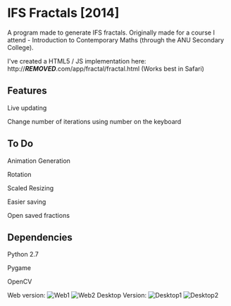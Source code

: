 IFS Fractals [2014]
===

A program made to generate IFS fractals. Originally made for a course I attend - Introduction to Contemporary Maths (through the ANU Secondary College).

I've created a HTML5 / JS implementation here: http://***REMOVED***.com/app/fractal/fractal.html (Works best in Safari)

Features
---
Live updating

Change number of iterations using number on the keyboard

To Do
---
Animation Generation

Rotation

Scaled Resizing

Easier saving

Open saved fractions

Dependencies
---
Python 2.7

Pygame

OpenCV


Web version:
![Web1](http://i.imgur.com/aGot6vE.png)
![Web2](http://i.imgur.com/kNU8OEE.png)
Desktop Version:
![Desktop1](http://i.imgur.com/Y1DXdBf.png)
![Desktop2](http://i.imgur.com/JhOh1cK.png)
